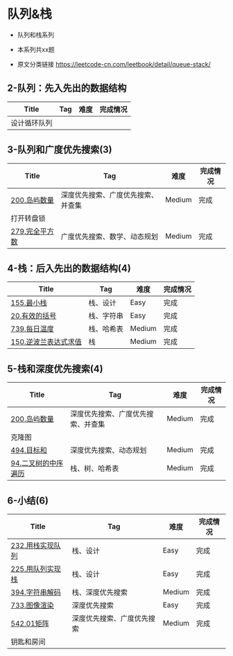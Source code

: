 # 队列&栈

- 队列和栈系列
- 本系列共xx题

- 原文分类链接 https://leetcode-cn.com/leetbook/detail/queue-stack/



## 2-队列：先入先出的数据结构

| Title        | Tag  | 难度 | 完成情况 |
| ------------ | ---- | ---- | -------- |
| 设计循环队列 |      |      |          |

## 3-队列和广度优先搜索(3)

| Title                                                        | Tag                                | 难度   | 完成情况 |
| ------------------------------------------------------------ | ---------------------------------- | ------ | -------- |
| [200.岛屿数量](https://leetcode-cn.com/problems/number-of-islands/) | 深度优先搜索、广度优先搜索、并查集 | Medium | 完成     |
| 打开转盘锁                                                   |                                    |        |          |
| [279.完全平方数](https://leetcode-cn.com/problems/perfect-squares/) | 广度优先搜索、数学、动态规划       | Medium | 完成     |

## 4-栈：后入先出的数据结构(4)

| Title                                                        | Tag        | 难度   | 完成情况 |
| ------------------------------------------------------------ | ---------- | ------ | -------- |
| [155.最小栈](https://leetcode-cn.com/problems/min-stack)     | 栈、设计   | Easy   | 完成     |
| [20.有效的括号](https://leetcode-cn.com/problems/valid-parentheses) | 栈、字符串 | Easy   | 完成     |
| [739.每日温度](https://leetcode-cn.com/problems/daily-temperatures/) | 栈、哈希表 | Medium | 完成     |
| [150.逆波兰表达式求值](https://leetcode-cn.com/problems/evaluate-reverse-polish-notation/) | 栈         | Medium | 完成     |

## 5-栈和深度优先搜索(4)

| Title                                                        | Tag                                | 难度   | 完成情况 |
| ------------------------------------------------------------ | ---------------------------------- | ------ | -------- |
| [200.岛屿数量](https://leetcode-cn.com/problems/number-of-islands/) | 深度优先搜索、广度优先搜索、并查集 | Medium | 完成     |
| 克隆图                                                       |                                    |        |          |
| [494.目标和](https://leetcode-cn.com/problems/target-sum/)   | 深度优先搜索、动态规划             | Medium | 完成     |
| [94.二叉树的中序遍历](https://leetcode-cn.com/problems/binary-tree-inorder-traversal/) | 栈、树、哈希表                     | Medium | 完成     |

## 6-小结(6)

| Title                                                        | Tag                        | 难度   | 完成情况 |
| ------------------------------------------------------------ | -------------------------- | ------ | -------- |
| [232.用栈实现队列](https://leetcode-cn.com/problems/implement-queue-using-stacks/) | 栈、设计                   | Easy   | 完成     |
| [225.用队列实现栈](https://leetcode-cn.com/problems/implement-stack-using-queues/) | 栈、设计                   | Easy   | 完成     |
| [394.字符串解码](https://leetcode-cn.com/problems/decode-string/) | 栈、深度优先搜索           | Medium | 完成     |
| [733.图像渲染](https://leetcode-cn.com/problems/flood-fill/) | 深度优先搜索               | Easy   | 完成     |
| [542.01矩阵](https://leetcode-cn.com/problems/01-matrix/)    | 深度优先搜索、广度优先搜索 | Medium | 完成     |
| 钥匙和房间                                                   |                            |        |          |